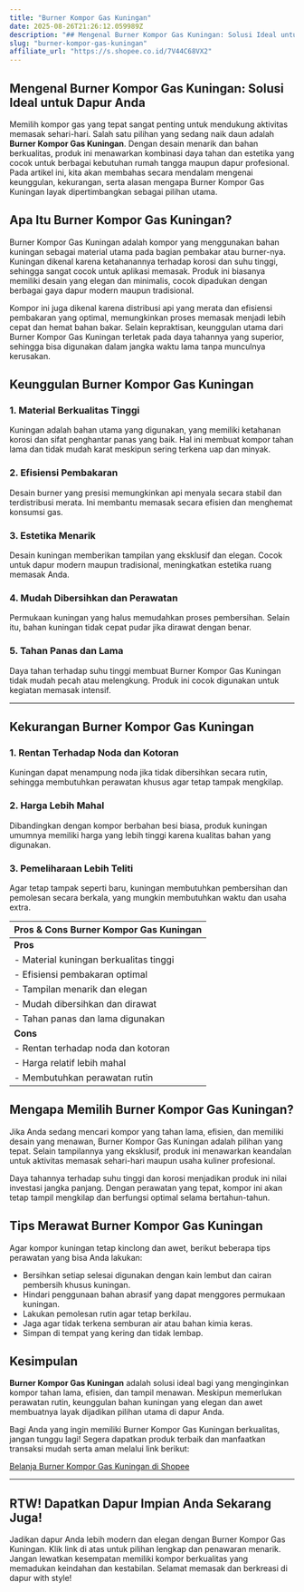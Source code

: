 ```yaml
---
title: "Burner Kompor Gas Kuningan"
date: 2025-08-26T21:26:12.059989Z
description: "## Mengenal Burner Kompor Gas Kuningan: Solusi Ideal untuk Dapur Anda..."
slug: "burner-kompor-gas-kuningan"
affiliate_url: "https://s.shopee.co.id/7V44C68VX2"
---
```

## Mengenal Burner Kompor Gas Kuningan: Solusi Ideal untuk Dapur Anda

Memilih kompor gas yang tepat sangat penting untuk mendukung aktivitas memasak sehari-hari. Salah satu pilihan yang sedang naik daun adalah **Burner Kompor Gas Kuningan**. Dengan desain menarik dan bahan berkualitas, produk ini menawarkan kombinasi daya tahan dan estetika yang cocok untuk berbagai kebutuhan rumah tangga maupun dapur profesional. Pada artikel ini, kita akan membahas secara mendalam mengenai keunggulan, kekurangan, serta alasan mengapa Burner Kompor Gas Kuningan layak dipertimbangkan sebagai pilihan utama.

## Apa Itu Burner Kompor Gas Kuningan?

Burner Kompor Gas Kuningan adalah kompor yang menggunakan bahan kuningan sebagai material utama pada bagian pembakar atau burner-nya. Kuningan dikenal karena ketahanannya terhadap korosi dan suhu tinggi, sehingga sangat cocok untuk aplikasi memasak. Produk ini biasanya memiliki desain yang elegan dan minimalis, cocok dipadukan dengan berbagai gaya dapur modern maupun tradisional.

Kompor ini juga dikenal karena distribusi api yang merata dan efisiensi pembakaran yang optimal, memungkinkan proses memasak menjadi lebih cepat dan hemat bahan bakar. Selain kepraktisan, keunggulan utama dari Burner Kompor Gas Kuningan terletak pada daya tahannya yang superior, sehingga bisa digunakan dalam jangka waktu lama tanpa munculnya kerusakan.

## Keunggulan Burner Kompor Gas Kuningan

### 1. Material Berkualitas Tinggi
Kuningan adalah bahan utama yang digunakan, yang memiliki ketahanan korosi dan sifat penghantar panas yang baik. Hal ini membuat kompor tahan lama dan tidak mudah karat meskipun sering terkena uap dan minyak.

### 2. Efisiensi Pembakaran
Desain burner yang presisi memungkinkan api menyala secara stabil dan terdistribusi merata. Ini membantu memasak secara efisien dan menghemat konsumsi gas.

### 3. Estetika Menarik
Desain kuningan memberikan tampilan yang eksklusif dan elegan. Cocok untuk dapur modern maupun tradisional, meningkatkan estetika ruang memasak Anda.

### 4. Mudah Dibersihkan dan Perawatan
Permukaan kuningan yang halus memudahkan proses pembersihan. Selain itu, bahan kuningan tidak cepat pudar jika dirawat dengan benar.

### 5. Tahan Panas dan Lama
Daya tahan terhadap suhu tinggi membuat Burner Kompor Gas Kuningan tidak mudah pecah atau melengkung. Produk ini cocok digunakan untuk kegiatan memasak intensif.

---

## Kekurangan Burner Kompor Gas Kuningan

### 1. Rentan Terhadap Noda dan Kotoran
Kuningan dapat menampung noda jika tidak dibersihkan secara rutin, sehingga membutuhkan perawatan khusus agar tetap tampak mengkilap.

### 2. Harga Lebih Mahal
Dibandingkan dengan kompor berbahan besi biasa, produk kuningan umumnya memiliki harga yang lebih tinggi karena kualitas bahan yang digunakan.

### 3. Pemeliharaan Lebih Teliti
Agar tetap tampak seperti baru, kuningan membutuhkan pembersihan dan pemolesan secara berkala, yang mungkin membutuhkan waktu dan usaha extra.

| Pros & Cons Burner Kompor Gas Kuningan |
|----------------------------------------|
| **Pros**                               |
| - Material kuningan berkualitas tinggi |
| - Efisiensi pembakaran optimal       |
| - Tampilan menarik dan elegan        |
| - Mudah dibersihkan dan dirawat     |
| - Tahan panas dan lama digunakan     |
| **Cons**                              |
| - Rentan terhadap noda dan kotoran   |
| - Harga relatif lebih mahal         |
| - Membutuhkan perawatan rutin       |

## Mengapa Memilih Burner Kompor Gas Kuningan?

Jika Anda sedang mencari kompor yang tahan lama, efisien, dan memiliki desain yang menawan, Burner Kompor Gas Kuningan adalah pilihan yang tepat. Selain tampilannya yang eksklusif, produk ini menawarkan keandalan untuk aktivitas memasak sehari-hari maupun usaha kuliner profesional.

Daya tahannya terhadap suhu tinggi dan korosi menjadikan produk ini nilai investasi jangka panjang. Dengan perawatan yang tepat, kompor ini akan tetap tampil mengkilap dan berfungsi optimal selama bertahun-tahun.

## Tips Merawat Burner Kompor Gas Kuningan

Agar kompor kuningan tetap kinclong dan awet, berikut beberapa tips perawatan yang bisa Anda lakukan:

- Bersihkan setiap selesai digunakan dengan kain lembut dan cairan pembersih khusus kuningan.
- Hindari penggunaan bahan abrasif yang dapat menggores permukaan kuningan.
- Lakukan pemolesan rutin agar tetap berkilau.
- Jaga agar tidak terkena semburan air atau bahan kimia keras.
- Simpan di tempat yang kering dan tidak lembap.

## Kesimpulan

**Burner Kompor Gas Kuningan** adalah solusi ideal bagi yang menginginkan kompor tahan lama, efisien, dan tampil menawan. Meskipun memerlukan perawatan rutin, keunggulan bahan kuningan yang elegan dan awet membuatnya layak dijadikan pilihan utama di dapur Anda.

Bagi Anda yang ingin memiliki Burner Kompor Gas Kuningan berkualitas, jangan tunggu lagi! Segera dapatkan produk terbaik dan manfaatkan transaksi mudah serta aman melalui link berikut:

[Belanja Burner Kompor Gas Kuningan di Shopee](https://s.shopee.co.id/7V44C68VX2)

---

## RTW! Dapatkan Dapur Impian Anda Sekarang Juga!

Jadikan dapur Anda lebih modern dan elegan dengan Burner Kompor Gas Kuningan. Klik link di atas untuk pilihan lengkap dan penawaran menarik. Jangan lewatkan kesempatan memiliki kompor berkualitas yang memadukan keindahan dan kestabilan. Selamat memasak dan berkreasi di dapur with style!
